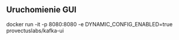 Uruchomienie GUI
---
docker run -it -p 8080:8080 -e DYNAMIC_CONFIG_ENABLED=true provectuslabs/kafka-ui


